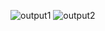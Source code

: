![output1](https://github.com/Amruta-Reddy/Python_Practice/assets/115242296/d255128e-9a02-41f6-871f-a874a908b2f5)
![output2](https://github.com/Amruta-Reddy/Python_Practice/assets/115242296/008b2d89-81ec-424c-a54f-c924c8753f13)

